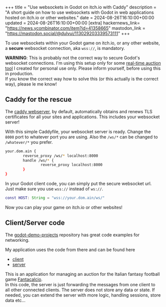 +++
title = "Use websockets in Godot on itch.io with Caddy"
description = "A short guide on how to use websockets with Godot in web applications hosted on itch.io or other websites."
date = 2024-08-26T16:10:00+00:00
updated = 2024-08-26T16:10:00+00:00
[extra]
hackernews_link= "https://news.ycombinator.com/item?id=41358665"
mastodon_link  = "https://mastodon.social/@dulvui/113029203339573111"
+++

To use websockets within your Godot game on itch.io, or any other website, a **secure** websocket connection, aka `wss://`, is mandatory.

**WARNING**: This is probably not the correct way to secure Godot's websocket connections.
I'm using this setup only for some [real-time auction tool](https://github.com/dulvui/condor/) I created for personal use only.
Please inform yourself, before using this in production.  
If you know the correct way how to solve this (or this actually is the correct way), please le me know!

## Caddy for the rescue
The [caddy webserver](https://caddyserver.com/), by default, automatically obtains and renews TLS certificates for all your sites and applications. 
This includes your websocket server!

With this simple Caddyfile, your websocket server is ready.
Change the `8000` port to whatever port you are using.
Also the `/ws/*` can be changed to `/whatever/*` you prefer.
```bash
your.dom.ain {
        reverse_proxy /ws/* localhost:8000
        handle /ws/* {
                reverse_proxy localhost:8000
        }
}
```

In your Godot client code, you can simply put the secure websocket url.  
Just make sure you use `wss://` instead of `ws://`.
```gd
const HOST: String = "wss://your.dom.ain/ws/"
```

Now you can play your game on itch.io or other websites!

## Client/Server code
The [godot-demo-projects](https://github.com/godotengine/godot-demo-projects) repository has great code examples for networking.

My application uses the code from there and can be found here
 - [client](https://github.com/dulvui/condor/blob/main/app/src/websocket/client/client.gd)
 - [server](https://github.com/dulvui/condor/tree/main/server/src)

This is an application for managing an auction for the Italian fantasy football game [Fantacalcio](https://www.fantacalcio.it/).  
In this code, the server is just forwarding the messages from one client to all other connected clients.
The server does not store any data or state.
If needed, you can extend the server with more logic, handling sessions, store data etc...
